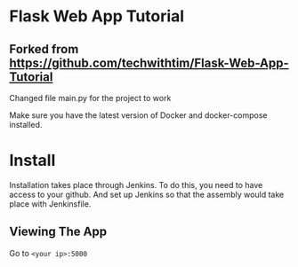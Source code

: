 # Flask Web App Tutorial

## Forked from https://github.com/techwithtim/Flask-Web-App-Tutorial

Changed file main.py for the project to work

Make sure you have the latest version of Docker and docker-compose installed.

# Install
Installation takes place through Jenkins. To do this, you need to have access to your github. 
And set up Jenkins so that the assembly would take place with Jenkinsfile. 

## Viewing The App

Go to `<your ip>:5000`

